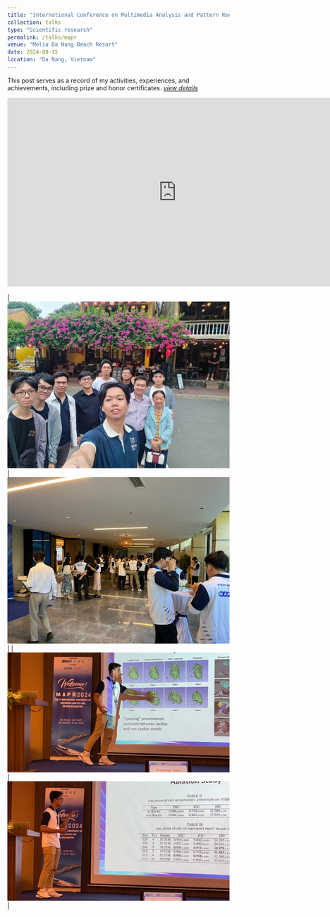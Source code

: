 ```yaml
---
title: "International Conference on Multimedia Analysis and Pattern Recognition 2024"
collection: talks
type: "Scientific research"
permalink: /talks/mapr
venue: "Melia Da Nang Beach Resort"
date: 2024-08-15
location: "Da Nang, Vietnam"
---
```


This post serves as a record of my activities, experiences, and achievements, including prize and honor certificates. [*view details*](/posts/mapr)

<iframe src="https://www.facebook.com/plugins/video.php?height=314&href=https%3A%2F%2Fwww.facebook.com%2Fvnmapr%2Fvideos%2F352520374595801%2F&show_text=false&width=560&t=0" width="765" height="428" style="border:none;overflow:hidden" scrolling="no" frameborder="0" allowfullscreen="true" allow="autoplay; clipboard-write; encrypted-media; picture-in-picture; web-share" allowFullScreen="true"></iframe>

| ![](/assets/images/mapr/1.png) | ![](/assets/images/mapr/2.png) |
| ![](/assets/images/mapr/3.png) | ![](/assets/images/mapr/4.png) |